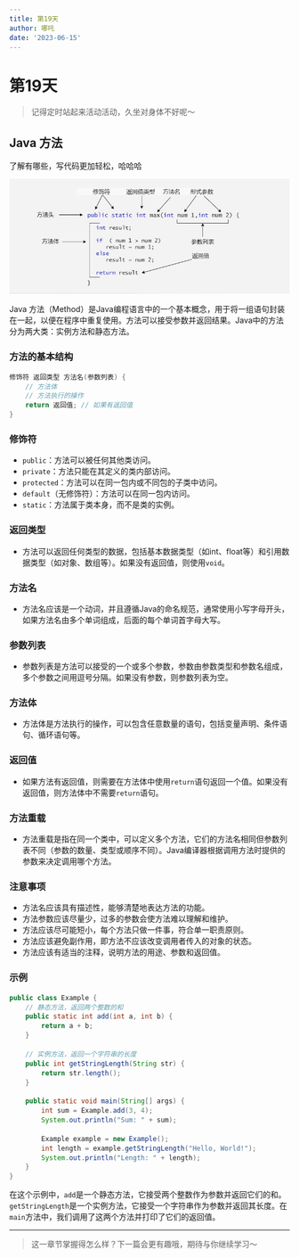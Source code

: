 ```yaml
---
title: 第19天
author: 哪吒
date: '2023-06-15'
---
```


# 第19天

> 记得定时站起来活动活动，久坐对身体不好呢～


## Java 方法

了解有哪些，写代码更加轻松，哈哈哈

![img_27.png](./img_27.png)

Java 方法（Method）是Java编程语言中的一个基本概念，用于将一组语句封装在一起，以便在程序中重复使用。方法可以接受参数并返回结果。Java中的方法分为两大类：实例方法和静态方法。

### 方法的基本结构

```java
修饰符 返回类型 方法名(参数列表) {
    // 方法体
    // 方法执行的操作
    return 返回值; // 如果有返回值
}
```

### 修饰符
- `public`：方法可以被任何其他类访问。
- `private`：方法只能在其定义的类内部访问。
- `protected`：方法可以在同一包内或不同包的子类中访问。
- `default`（无修饰符）：方法可以在同一包内访问。
- `static`：方法属于类本身，而不是类的实例。

### 返回类型
- 方法可以返回任何类型的数据，包括基本数据类型（如int、float等）和引用数据类型（如对象、数组等）。如果没有返回值，则使用`void`。

### 方法名
- 方法名应该是一个动词，并且遵循Java的命名规范，通常使用小写字母开头，如果方法名由多个单词组成，后面的每个单词首字母大写。

### 参数列表
- 参数列表是方法可以接受的一个或多个参数，参数由参数类型和参数名组成，多个参数之间用逗号分隔。如果没有参数，则参数列表为空。

### 方法体
- 方法体是方法执行的操作，可以包含任意数量的语句，包括变量声明、条件语句、循环语句等。

### 返回值
- 如果方法有返回值，则需要在方法体中使用`return`语句返回一个值。如果没有返回值，则方法体中不需要`return`语句。

### 方法重载
- 方法重载是指在同一个类中，可以定义多个方法，它们的方法名相同但参数列表不同（参数的数量、类型或顺序不同）。Java编译器根据调用方法时提供的参数来决定调用哪个方法。

### 注意事项
- 方法名应该具有描述性，能够清楚地表达方法的功能。
- 方法参数应该尽量少，过多的参数会使方法难以理解和维护。
- 方法应该尽可能短小，每个方法只做一件事，符合单一职责原则。
- 方法应该避免副作用，即方法不应该改变调用者传入的对象的状态。
- 方法应该有适当的注释，说明方法的用途、参数和返回值。

### 示例

```java
public class Example {
    // 静态方法，返回两个整数的和
    public static int add(int a, int b) {
        return a + b;
    }

    // 实例方法，返回一个字符串的长度
    public int getStringLength(String str) {
        return str.length();
    }

    public static void main(String[] args) {
        int sum = Example.add(3, 4);
        System.out.println("Sum: " + sum);

        Example example = new Example();
        int length = example.getStringLength("Hello, World!");
        System.out.println("Length: " + length);
    }
}

```

在这个示例中，`add`是一个静态方法，它接受两个整数作为参数并返回它们的和。`getStringLength`是一个实例方法，它接受一个字符串作为参数并返回其长度。在`main`方法中，我们调用了这两个方法并打印了它们的返回值。




---

> 这一章节掌握得怎么样？下一篇会更有趣哦，期待与你继续学习～